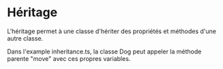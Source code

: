 # Héritage

L'héritage permet à une classe d'hériter des propriétés et méthodes d'une autre classe.

Dans l'example inheritance.ts, la classe Dog peut appeler la méthode parente "move" avec ces propres variables.
